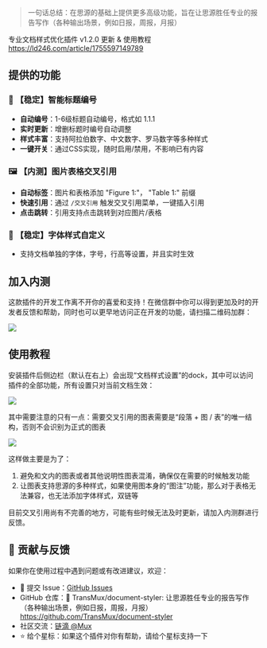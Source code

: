 > 一句话总结：在思源的基础上提供更多高级功能，旨在让思源胜任专业的报告写作（各种输出场景，例如日报，周报，月报）

专业文档样式优化插件 v1.2.0 更新 & 使用教程
https://ld246.com/article/1755597149789

## 提供的功能

### 📝 【稳定】智能标题编号

- **自动编号**：1-6级标题自动编号，格式如 1.1.1
- **实时更新**：增删标题时编号自动调整
- **样式丰富**：支持阿拉伯数字、中文数字、罗马数字等多种样式
- **一键开关**：通过CSS实现，随时启用/禁用，不影响已有内容

### 🖼️ 【内测】图片表格交叉引用

- **自动标签**：图片和表格添加 "Figure 1:"， "Table 1:" 前缀
- **快速引用**：通过 `/交叉引用` 触发交叉引用菜单，一键插入引用
- **点击跳转**：引用支持点击跳转到对应图片/表格

### 🎨 【稳定】字体样式自定义

- 支持文档单独的字体，字号，行高等设置，并且实时生效

## 加入内测

这款插件的开发工作离不开你的喜爱和支持！在微信群中你可以得到更加及时的开发者反馈和帮助，同时也可以更早地访问正在开发的功能，请扫描二维码加群：

![](https://vip.123pan.cn/1822388924/ymjew503t0m000d7w32xsau3534nh2j1DIYvDqD1BdrvAcxvAdY2Da==.png)

## 使用教程

安装插件后侧边栏（默认在右上）会出现“文档样式设置”的dock，其中可以访问插件的全部功能，所有设置只对当前文档生效：

![](https://vip.123pan.cn/1822388924/ymjew503t0l000d7w32xa4wen4llangoDIYvDqD1BdrvAcxvAdY2Da==.png)

其中需要注意的只有一点：需要交叉引用的图表需要是“段落 + 图 / 表”的唯一结构，否则不会识别为正式的图表

![](https://vip.123pan.cn/1822388924/yk6baz03t0m000d7w33gamf4ed25l28zDIYvDqD1BdrvAcxvAdY2Da==.png)

这样做主要是为了：

1. 避免和文内的图表或者其他说明性图表混淆，确保仅在需要的时候触发功能
2. 让图表支持思源的多种样式，如果使用图本身的“图注”功能，那么对于表格无法兼容，也无法添加字体样式，双链等

目前交叉引用尚有不完善的地方，可能有些时候无法及时更新，请加入内测群进行反馈。

## 🤝 贡献与反馈

如果你在使用过程中遇到问题或有改进建议，欢迎：

- 📧 提交 Issue：[GitHub Issues](https://github.com/TransMux/document-styler/issues)
- GitHub 仓库：🔗 TransMux/document-styler: 让思源胜任专业的报告写作（各种输出场景，例如日报，周报，月报）
https://github.com/TransMux/document-styler
- 社区交流：[链滴 @Mux](https://ld246.com/member/Mux)
- ⭐ 给个星标：如果这个插件对你有帮助，请给个星标支持一下